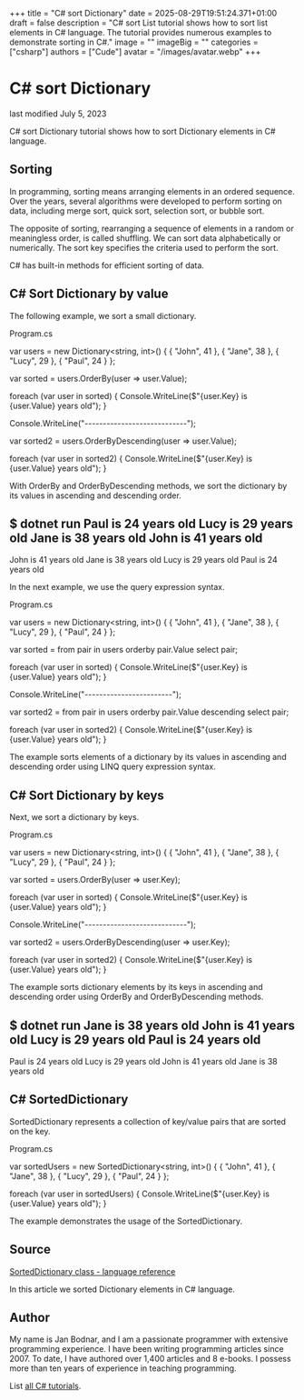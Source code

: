 +++
title = "C# sort Dictionary"
date = 2025-08-29T19:51:24.371+01:00
draft = false
description = "C# sort List tutorial shows how to sort list elements in C# language. The tutorial provides numerous examples to demonstrate sorting in C#."
image = ""
imageBig = ""
categories = ["csharp"]
authors = ["Cude"]
avatar = "/images/avatar.webp"
+++

# C# sort Dictionary

last modified July 5, 2023

 

C# sort Dictionary tutorial shows how to sort Dictionary elements in C# language.

## Sorting

In programming, sorting means arranging elements in an ordered sequence. Over
the years, several algorithms were developed to perform sorting on data,
including merge sort, quick sort, selection sort, or bubble sort. 

The opposite of sorting, rearranging a sequence of elements in a random or
meaningless order, is called shuffling. We can sort data alphabetically or
numerically. The sort key specifies the criteria used to perform the sort.

C# has built-in methods for efficient sorting of data.

## C# Sort Dictionary by value

The following example, we sort a small dictionary.

Program.cs
  

var users = new Dictionary&lt;string, int&gt;()
{
    { "John", 41 },
    { "Jane", 38 },
    { "Lucy", 29 },
    { "Paul", 24 }
};

var sorted = users.OrderBy(user =&gt; user.Value);

foreach (var user in sorted)
{
    Console.WriteLine($"{user.Key} is {user.Value} years old");
}

Console.WriteLine("----------------------------");

var sorted2 = users.OrderByDescending(user =&gt; user.Value);

foreach (var user in sorted2)
{
    Console.WriteLine($"{user.Key} is {user.Value} years old");
}

With OrderBy and OrderByDescending methods, we sort
the dictionary by its values in ascending and descending order.

$ dotnet run
Paul is 24 years old
Lucy is 29 years old
Jane is 38 years old
John is 41 years old
----------------------------
John is 41 years old
Jane is 38 years old
Lucy is 29 years old
Paul is 24 years old

In the next example, we use the query expression syntax.

Program.cs
  

var users = new Dictionary&lt;string, int&gt;()
{
    { "John", 41 },
    { "Jane", 38 },
    { "Lucy", 29 },
    { "Paul", 24 }
};

var sorted = from pair in users
    orderby pair.Value
    select pair;

foreach (var user in sorted)
{
    Console.WriteLine($"{user.Key} is {user.Value} years old");
}

Console.WriteLine("------------------------");

var sorted2 = from pair in users
    orderby pair.Value descending
    select pair;

foreach (var user in sorted2)
{
    Console.WriteLine($"{user.Key} is {user.Value} years old");
}

The example sorts elements of a dictionary by its values in ascending and
descending order using LINQ query expression syntax.

## C# Sort Dictionary by keys

Next, we sort a dictionary by keys.

Program.cs
  

var users = new Dictionary&lt;string, int&gt;()
{
    { "John", 41 },
    { "Jane", 38 },
    { "Lucy", 29 },
    { "Paul", 24 }
};

var sorted = users.OrderBy(user =&gt; user.Key);

foreach (var user in sorted)
{
    Console.WriteLine($"{user.Key} is {user.Value} years old");
}

Console.WriteLine("----------------------------");

var sorted2 = users.OrderByDescending(user =&gt; user.Key);

foreach (var user in sorted2)
{
    Console.WriteLine($"{user.Key} is {user.Value} years old");
}

The example sorts dictionary elements by its keys in ascending and descending
order using OrderBy and OrderByDescending methods.

$ dotnet run
Jane is 38 years old
John is 41 years old
Lucy is 29 years old
Paul is 24 years old
----------------------------
Paul is 24 years old
Lucy is 29 years old
John is 41 years old
Jane is 38 years old

## C# SortedDictionary

SortedDictionary represents a collection of key/value pairs
that are sorted on the key.

Program.cs
  

var sortedUsers = new SortedDictionary&lt;string, int&gt;()
{
    { "John", 41 },
    { "Jane", 38 },
    { "Lucy", 29 },
    { "Paul", 24 }
};

foreach (var user in sortedUsers)
{
    Console.WriteLine($"{user.Key} is {user.Value} years old");
}

The example demonstrates the usage of the SortedDictionary.

## Source

[SortedDictionary class - language reference](https://learn.microsoft.com/en-us/dotnet/api/system.collections.generic.sorteddictionary-2?view=net-8.0)

In this article we sorted Dictionary elements in C# language.

## Author

My name is Jan Bodnar, and I am a passionate programmer with extensive
programming experience. I have been writing programming articles since 2007.
To date, I have authored over 1,400 articles and 8 e-books. I possess more
than ten years of experience in teaching programming.

List [all C# tutorials](/csharp/).